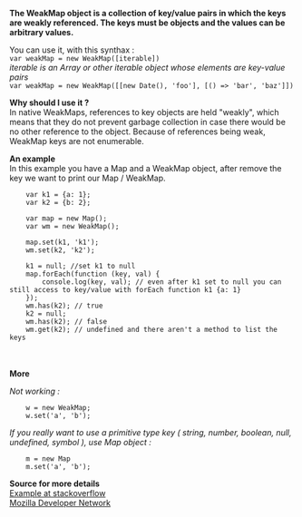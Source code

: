 **The WeakMap object is a collection of key/value pairs in which the keys are weakly referenced.  The keys must be objects and the values can be arbitrary values.**

You can use it, with this synthax :<br>
`var weakMap = new WeakMap([iterable])`<br>
_iterable is an Array or other iterable object whose elements are key-value pairs_<br>
`var weakMap = new WeakMap([[new Date(), 'foo'], [() => 'bar', 'baz']])`<br>

**Why should I use it ?**<br>
In native WeakMaps, references to key objects are held "weakly", which means that they do not prevent garbage collection in case there would be no other reference to the object.
Because of references being weak, WeakMap keys are not enumerable.

**An example**<br>
In this example you have a Map and a WeakMap object, after remove the key we want to print our Map / WeakMap.

        var k1 = {a: 1};
        var k2 = {b: 2};
        
        var map = new Map();
        var wm = new WeakMap();
        
        map.set(k1, 'k1');
        wm.set(k2, 'k2');
        
        k1 = null; //set k1 to null
        map.forEach(function (key, val) {
            console.log(key, val); // even after k1 set to null you can still access to key/value with forEach function k1 {a: 1}
        });
        wm.has(k2); // true
        k2 = null;
        wm.has(k2); // false
        wm.get(k2); // undefined and there aren't a method to list the keys

<br><br>**More**

_Not working :_<br>

        w = new WeakMap;
        w.set('a', 'b');

_If you really want to use a primitive type key ( string, number, boolean, null, undefined, symbol ), use Map object :_<br>
        
        m = new Map
        m.set('a', 'b');

**Source for more details**<br>
[Example at stackoverflow](http://stackoverflow.com/questions/15604168/whats-the-difference-between-es6-map-and-weakmap)<br>
[Mozilla Developer Network](https://developer.mozilla.org/fr/docs/Web/JavaScript/Reference/Objets_globaux/WeakMap)<br>
